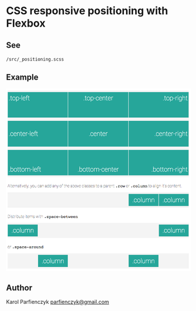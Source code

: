 CSS responsive positioning with Flexbox
==================================

## See
	
	/src/_positioning.scss

## Example

![Alt text](/test/img/positioning.001.png "Grid system")


## Author

Karol Parfienczyk <parfienczyk@gmail.com>
 
